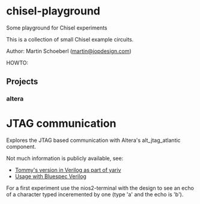 # chisel-playground
Some playground for Chisel experiments

This is a collection of small Chisel example circuits.

Author: Martin Schoeberl (martin@jopdesign.com)

HOWTO:

## Projects

### altera

# JTAG communication

Explores the JTAG based communication with Altera's alt_jtag_atlantic component.

Not much information is publicly available, see:

 * [Tommy's version in Verilog as part of yariv](https://github.com/tommythorn/yarvi)
 * [Usage with Bluespec Verilog](https://github.com/thotypous/alterajtaguart)

For a first experiment use the nios2-terminal with the design to see an echo of
a character typed inceremented by one (type 'a' and the echo is 'b').
